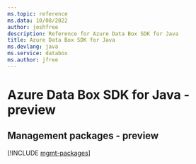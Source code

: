 ```yaml
---
ms.topic: reference
ms.data: 10/08/2022
author: joshfree
description: Reference for Azure Data Box SDK for Java
title: Azure Data Box SDK for Java
ms.devlang: java
ms.service: databox
ms.author: jfree
---
```

# Azure Data Box SDK for Java - preview

## Management packages - preview
[!INCLUDE [mgmt-packages](data-box-mgmt-index.md)]